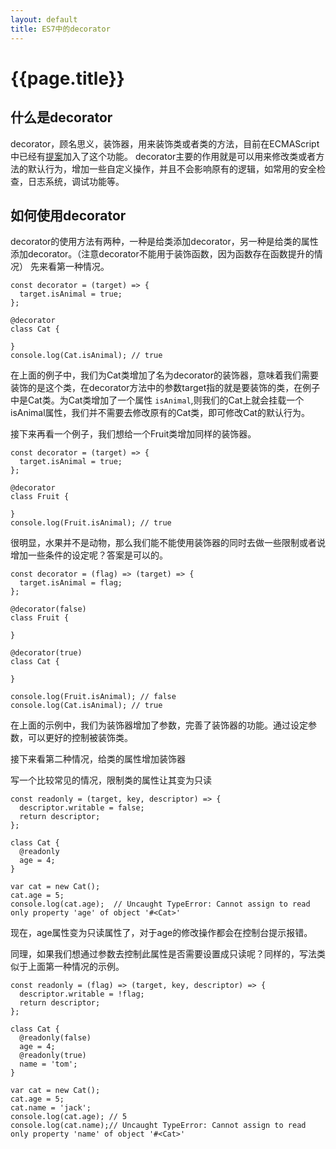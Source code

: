 ```yaml
---
layout: default
title: ES7中的decorator
---
```

# {{page.title}}

## 什么是decorator

decorator，顾名思义，装饰器，用来装饰类或者类的方法，目前在ECMAScript中已经有[提案](https://github.com/tc39/proposal-decorators)加入了这个功能。
decorator主要的作用就是可以用来修改类或者方法的默认行为，增加一些自定义操作，并且不会影响原有的逻辑，如常用的安全检查，日志系统，调试功能等。

## 如何使用decorator

decorator的使用方法有两种，一种是给类添加decorator，另一种是给类的属性添加decorator。（注意decorator不能用于装饰函数，因为函数存在函数提升的情况）
先来看第一种情况。

```
const decorator = (target) => {
  target.isAnimal = true;
};

@decorator
class Cat {

}
console.log(Cat.isAnimal); // true
```

在上面的例子中，我们为Cat类增加了名为decorator的装饰器，意味着我们需要装饰的是这个类，在decorator方法中的参数target指的就是要装饰的类，在例子中是Cat类。为Cat类增加了一个属性 `isAnimal`,则我们的Cat上就会挂载一个isAnimal属性，我们并不需要去修改原有的Cat类，即可修改Cat的默认行为。

接下来再看一个例子，我们想给一个Fruit类增加同样的装饰器。

```
const decorator = (target) => {
  target.isAnimal = true;
};

@decorator
class Fruit {

}
console.log(Fruit.isAnimal); // true
```

很明显，水果并不是动物，那么我们能不能使用装饰器的同时去做一些限制或者说增加一些条件的设定呢？答案是可以的。

```
const decorator = (flag) => (target) => {
  target.isAnimal = flag;
};

@decorator(false)
class Fruit {

}

@decorator(true)
class Cat {

}

console.log(Fruit.isAnimal); // false
console.log(Cat.isAnimal); // true
```

在上面的示例中，我们为装饰器增加了参数，完善了装饰器的功能。通过设定参数，可以更好的控制被装饰类。


接下来看第二种情况，给类的属性增加装饰器

写一个比较常见的情况，限制类的属性让其变为只读

```
const readonly = (target, key, descriptor) => {
  descriptor.writable = false;
  return descriptor;
};

class Cat {
  @readonly
  age = 4;
}

var cat = new Cat();
cat.age = 5;
console.log(cat.age);  // Uncaught TypeError: Cannot assign to read only property 'age' of object '#<Cat>'
```

现在，age属性变为只读属性了，对于age的修改操作都会在控制台提示报错。

同理，如果我们想通过参数去控制此属性是否需要设置成只读呢？同样的，写法类似于上面第一种情况的示例。

```
const readonly = (flag) => (target, key, descriptor) => {
  descriptor.writable = !flag;
  return descriptor;
};

class Cat {
  @readonly(false)
  age = 4;
  @readonly(true)
  name = 'tom';
}

var cat = new Cat();
cat.age = 5;
cat.name = 'jack';
console.log(cat.age); // 5
console.log(cat.name);// Uncaught TypeError: Cannot assign to read only property 'name' of object '#<Cat>'
```